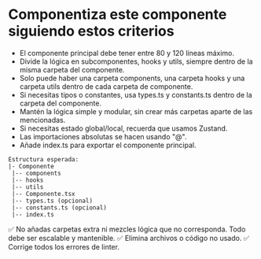# Componentiza este componente siguiendo estos criterios

- El componente principal debe tener entre 80 y 120 líneas máximo.
- Divide la lógica en subcomponentes, hooks y utils, siempre dentro de la misma carpeta del componente.
- Solo puede haber una carpeta components, una carpeta hooks y una carpeta utils dentro de cada carpeta de componente.
- Si necesitas tipos o constantes, usa types.ts y constants.ts dentro de la carpeta del componente.
- Mantén la lógica simple y modular, sin crear más carpetas aparte de las mencionadas.
- Si necesitas estado global/local, recuerda que usamos Zustand.
- Las importaciones absolutas se hacen usando "@".
- Añade index.ts para exportar el componente principal.

```plaintext
Estructura esperada:
|- Componente
 |-- components
 |-- hooks
 |-- utils
 |-- Componente.tsx
 |-- types.ts (opcional)
 |-- constants.ts (opcional)
 |-- index.ts
```

✅ No añadas carpetas extra ni mezcles lógica que no corresponda. Todo debe ser escalable y mantenible.
✅ Elimina archivos o código no usado.
✅ Corrige todos los errores de linter.
